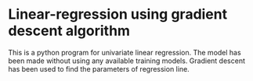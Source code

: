 # Linear-regression using gradient descent algorithm

This is a python program for univariate linear regression.
The model has been made without using any available training models.
Gradient descent has been used to find the parameters of regression line.
